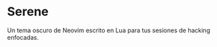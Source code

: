 # Serene

Un tema oscuro de Neovim escrito en Lua para tus sesiones de hacking enfocadas.

<!-- ## Look & Feel -->
